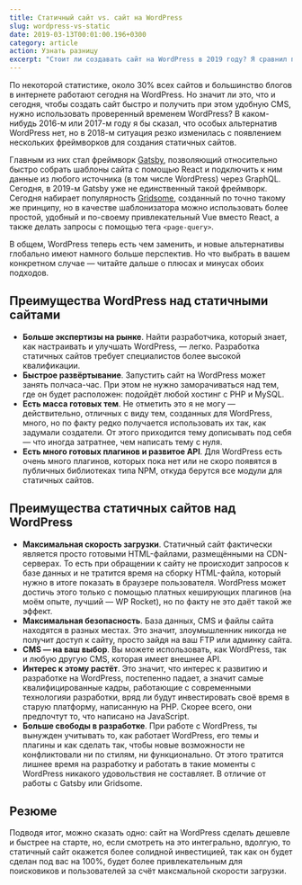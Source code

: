 ```yaml
---
title: Статичный сайт vs. сайт на WordPress
slug: wordpress-vs-static
date: 2019-03-13T00:01:00.196+0300
category: article
action: Узнать разницу
excerpt: "Стоит ли создавать сайт на WordPress в 2019 году? Я сравнил процесс создания сайта по двум подходами: если он полностью построен на WordPress и если он создан как статичный сайт по технологии JAMstack. Какой из лучше и почему — читайте в этой статье."
---
```


По некоторой статистике, около 30% всех сайтов и большинство блогов в интернете работают сегодня на WordPress. Но значит ли это, что и сегодня, чтобы создать сайт быстро и получить при этом удобную CMS, нужно использовать проверенный временем WordPress? В каком-нибудь 2016-м или 2017-м году я бы сказал, что особых альтернатив WordPress нет, но в 2018-м ситуация резко изменилась с появлением нескольких фреймворков для создания статичных сайтов.

Главным из них стал фреймворк [Gatsby](https://www.gatsbyjs.org/), позволяющий относительно быстро собрать шаблоны сайта с помощью React и подключить к ним данные из любого источника (в том числе WordPress) через GraphQL. Сегодня, в 2019-м Gatsby уже не единственный такой фреймворк. Сегодня набирает популярность [Gridsome](https://gridsome.org), созданный по точно такому же принципу, но в качестве шаблонизатора можно использовать более простой, удобный и по-своему привлекательный Vue вместо React, а также делать запросы с помощью тега `<page-query>`.

В общем, WordPress теперь есть чем заменить, и новые альтернативы глобально имеют намного больше перспектив. Но что выбрать в вашем конкретном случае — читайте дальше о плюсах и минусах обоих подходов.

## Преимущества WordPress над статичными сайтами

- **Больше экспертизы на рынке**. Найти разработчика, который знает, как настраивать и улучшать WordPress, — легко. Разработка статичных сайтов требует специалистов более высокой квалификации.
- **Быстрое развёртывание**. Запустить сайт на WordPress может занять полчаса-час. При этом не нужно заморачиваться над тем, где он будет расположен: подойдёт любой хостинг c PHP и MySQL.
- **Есть масса готовых тем**. Не отметить это я не могу — действительно, отличных с виду тем, созданных для WordPress, много, но по факту редко получается использовать их так, как задумали создатели. От этого приходится тему дописывать под себя — что иногда затратнее, чем написать тему с нуля.
- **Есть много готовых плагинов и развитое API**. Для WordPress есть очень много плагинов, которых пока нет или не скоро появятся в публичных библиотеках типа NPM, откуда берутся все модули для статичных сайтов.

## Преимущества статичных сайтов над WordPress

- **Максимальная скорость загрузки**. Статичный сайт фактически является просто готовыми HTML-файлами, размещёнными на CDN-серверах. То есть при обращении к сайту не происходит запросов к базе данных и не тратится время на сборку HTML-файла, который нужно в итоге показать в браузере пользователя. WordPress может достичь этого только с помощью платных кеширующих плагинов (на моём опыте, лучший — WP Rocket), но по факту не это даёт такой же эффект.
- **Максимальная безопасность**. База данных, CMS и файлы сайта находятся в разных местах. Это значит, злоумышленник никогда не получит доступ к сайту, просто зайдя на ваш FTP или админку сайта.
- **CMS — на ваш выбор**. Вы можете использовать, как WordPress, так и любую другую CMS, которая имеет внешнее API.
- **Интерес к этому растёт**. Это значит, что интерес к развитию и разработке на WordPress, постепенно падает, а значит самые квалифицированные кадры, работающие с современными технологияи разработки, вряд ли будут инвестировать своё время в старую платформу, написанную на PHP. Скорее всего, они предпочтут то, что написано на JavaScript.
- **Больше свободы в разработке**. При работе с WordPress, ты вынужден учитывать то, как работает WordPress, его темы и плагины и как сделать так, чтобы новые возможности не конфликтовали ни по стилям, ни функционально. От этого тратится лишнее время на разработку и работать в такие моменты с WordPress никакого удовольствия не составляет. В отличие от работы с Gatsby или Gridsome.

## Резюме

Подводя итог, можно сказать одно: сайт на WordPress сделать дешевле и быстрее на старте, но, если смотреть на это интегрально, вдолгую, то статичный сайт окажется более солидной инвестицией, так как он будет сделан под вас на 100%, будет более привлекательным для поисковиков и пользователей за счёт максмальной скорости загрузки.
